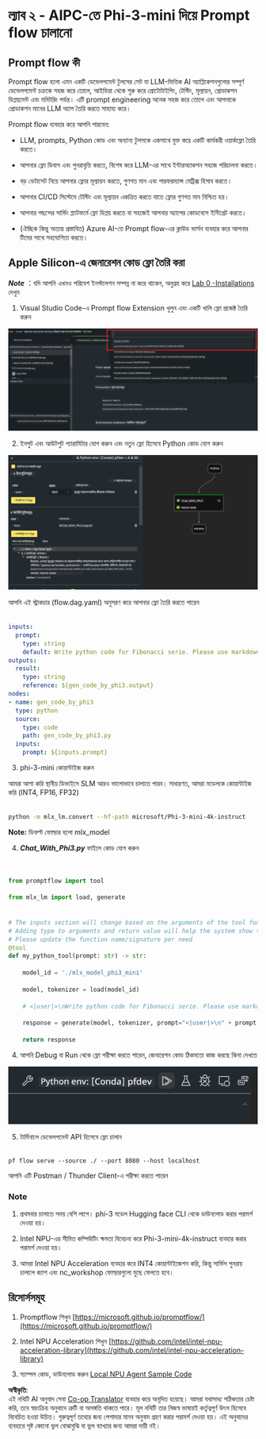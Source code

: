<!--
CO_OP_TRANSLATOR_METADATA:
{
  "original_hash": "3dbbf568625b1ee04b354c2dc81d3248",
  "translation_date": "2025-07-17T04:24:29+00:00",
  "source_file": "md/02.Application/02.Code/Phi3/VSCodeExt/HOL/Apple/02.PromptflowWithMLX.md",
  "language_code": "bn"
}
-->
# **ল্যাব ২ - AIPC-তে Phi-3-mini দিয়ে Prompt flow চালানো**

## **Prompt flow কী**

Prompt flow হলো এমন একটি ডেভেলপমেন্ট টুলসের সেট যা LLM-ভিত্তিক AI অ্যাপ্লিকেশনগুলোর সম্পূর্ণ ডেভেলপমেন্ট চক্রকে সহজ করে তোলে, আইডিয়া থেকে শুরু করে প্রোটোটাইপিং, টেস্টিং, মূল্যায়ন, প্রোডাকশন ডিপ্লয়মেন্ট এবং মনিটরিং পর্যন্ত। এটি prompt engineering অনেক সহজ করে তোলে এবং আপনাকে প্রোডাকশন মানের LLM অ্যাপ তৈরি করতে সাহায্য করে।

Prompt flow ব্যবহার করে আপনি পারবেন:

- LLM, prompts, Python কোড এবং অন্যান্য টুলসকে একসাথে যুক্ত করে একটি কার্যকরী ওয়ার্কফ্লো তৈরি করতে।

- আপনার ফ্লো ডিবাগ এবং পুনরাবৃত্তি করতে, বিশেষ করে LLM-এর সাথে ইন্টারঅ্যাকশন সহজে পরিচালনা করতে।

- বড় ডেটাসেট নিয়ে আপনার ফ্লোর মূল্যায়ন করতে, গুণগত মান এবং পারফরম্যান্স মেট্রিক্স হিসাব করতে।

- আপনার CI/CD সিস্টেমে টেস্টিং এবং মূল্যায়ন একত্রিত করতে যাতে ফ্লোর গুণগত মান নিশ্চিত হয়।

- আপনার পছন্দের সার্ভিং প্ল্যাটফর্মে ফ্লো ডিপ্লয় করতে বা সহজেই আপনার অ্যাপের কোডবেসে ইন্টিগ্রেট করতে।

- (ঐচ্ছিক কিন্তু অত্যন্ত প্রস্তাবিত) Azure AI-তে Prompt flow-এর ক্লাউড ভার্সন ব্যবহার করে আপনার টিমের সাথে সহযোগিতা করতে।

## **Apple Silicon-এ জেনারেশন কোড ফ্লো তৈরি করা**

***Note*** ：যদি আপনি এখনও পরিবেশ ইনস্টলেশন সম্পন্ন না করে থাকেন, অনুগ্রহ করে [Lab 0 -Installations](./01.Installations.md) দেখুন

1. Visual Studio Code-এ Prompt flow Extension খুলুন এবং একটি খালি ফ্লো প্রজেক্ট তৈরি করুন

![create](../../../../../../../../../translated_images/pf_create.bde888dc83502eba082a058175bbf1eee6791219795393a386b06fd3043ec54d.bn.png)

2. ইনপুট এবং আউটপুট প্যারামিটার যোগ করুন এবং নতুন ফ্লো হিসেবে Python কোড যোগ করুন

![flow](../../../../../../../../../translated_images/pf_flow.520824c0969f2a94f17e947f86bdc4b4c6c88a2efa394fe3bcfb58c0dbc578a7.bn.png)

আপনি এই স্ট্রাকচার (flow.dag.yaml) অনুসরণ করে আপনার ফ্লো তৈরি করতে পারেন

```yaml

inputs:
  prompt:
    type: string
    default: Write python code for Fibonacci serie. Please use markdown as output
outputs:
  result:
    type: string
    reference: ${gen_code_by_phi3.output}
nodes:
- name: gen_code_by_phi3
  type: python
  source:
    type: code
    path: gen_code_by_phi3.py
  inputs:
    prompt: ${inputs.prompt}


```

3. phi-3-mini কোয়ান্টাইজ করুন

আমরা আশা করি স্থানীয় ডিভাইসে SLM আরও ভালোভাবে চালাতে পারব। সাধারণত, আমরা মডেলকে কোয়ান্টাইজ করি (INT4, FP16, FP32)

```bash

python -m mlx_lm.convert --hf-path microsoft/Phi-3-mini-4k-instruct

```

**Note:** ডিফল্ট ফোল্ডার হলো mlx_model

4. ***Chat_With_Phi3.py*** ফাইলে কোড যোগ করুন

```python


from promptflow import tool

from mlx_lm import load, generate


# The inputs section will change based on the arguments of the tool function, after you save the code
# Adding type to arguments and return value will help the system show the types properly
# Please update the function name/signature per need
@tool
def my_python_tool(prompt: str) -> str:

    model_id = './mlx_model_phi3_mini'

    model, tokenizer = load(model_id)

    # <|user|>\nWrite python code for Fibonacci serie. Please use markdown as output<|end|>\n<|assistant|>

    response = generate(model, tokenizer, prompt="<|user|>\n" + prompt  + "<|end|>\n<|assistant|>", max_tokens=2048, verbose=True)

    return response


```

4. আপনি Debug বা Run থেকে ফ্লো পরীক্ষা করতে পারেন, জেনারেশন কোড ঠিকমতো কাজ করছে কিনা দেখতে

![RUN](../../../../../../../../../translated_images/pf_run.4239e8a0b420a58284edf6ee1471c1697c345670313c8e7beac0edaee15b9a9d.bn.png)

5. টার্মিনালে ডেভেলপমেন্ট API হিসেবে ফ্লো চালান

```

pf flow serve --source ./ --port 8080 --host localhost   

```

আপনি এটি Postman / Thunder Client-এ পরীক্ষা করতে পারেন

### **Note**

1. প্রথমবার চালাতে সময় বেশি লাগে। phi-3 মডেল Hugging face CLI থেকে ডাউনলোড করার পরামর্শ দেওয়া হয়।

2. Intel NPU-এর সীমিত কম্পিউটিং ক্ষমতা বিবেচনা করে Phi-3-mini-4k-instruct ব্যবহার করার পরামর্শ দেওয়া হয়।

3. আমরা Intel NPU Acceleration ব্যবহার করে INT4 কোয়ান্টাইজেশন করি, কিন্তু সার্ভিস পুনরায় চালালে ক্যাশ এবং nc_workshop ফোল্ডারগুলো মুছে ফেলতে হবে।

## **রিসোর্সসমূহ**

1. Promptflow শিখুন [https://microsoft.github.io/promptflow/](https://microsoft.github.io/promptflow/)

2. Intel NPU Acceleration শিখুন [https://github.com/intel/intel-npu-acceleration-library](https://github.com/intel/intel-npu-acceleration-library)

3. স্যাম্পল কোড, ডাউনলোড করুন [Local NPU Agent Sample Code](../../../../../../../../../code/07.Lab/01/AIPC/local-npu-agent)

**অস্বীকৃতি**:  
এই নথিটি AI অনুবাদ সেবা [Co-op Translator](https://github.com/Azure/co-op-translator) ব্যবহার করে অনূদিত হয়েছে। আমরা যথাসাধ্য সঠিকতার চেষ্টা করি, তবে স্বয়ংক্রিয় অনুবাদে ত্রুটি বা অসঙ্গতি থাকতে পারে। মূল নথিটি তার নিজস্ব ভাষায়ই কর্তৃত্বপূর্ণ উৎস হিসেবে বিবেচিত হওয়া উচিত। গুরুত্বপূর্ণ তথ্যের জন্য পেশাদার মানব অনুবাদ গ্রহণ করার পরামর্শ দেওয়া হয়। এই অনুবাদের ব্যবহারে সৃষ্ট কোনো ভুল বোঝাবুঝি বা ভুল ব্যাখ্যার জন্য আমরা দায়ী নই।